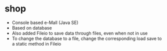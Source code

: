# shop
- Console based e-Mall (Java SE)
- Based on database 
- Also added Fileio to save data through files, even when not in use
- To change the database to a file, change the corresponding load save to a static method in Fileio

